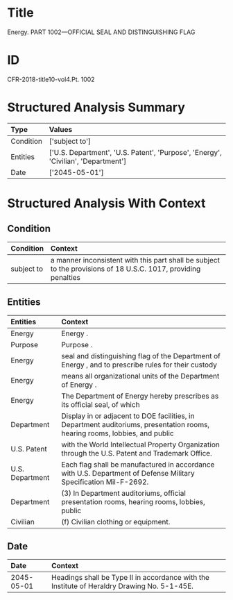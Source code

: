 # Title

 Energy. PART 1002—OFFICIAL SEAL AND DISTINGUISHING FLAG


# ID

 CFR-2018-title10-vol4.Pt. 1002


# Structured Analysis Summary

| Type      | Values                                                                            |
|:----------|:----------------------------------------------------------------------------------|
| Condition | ['subject to']                                                                    |
| Entities  | ['U.S. Department', 'U.S. Patent', 'Purpose', 'Energy', 'Civilian', 'Department'] |
| Date      | ['2045-05-01']                                                                    |


# Structured Analysis With Context

 


## Condition

| Condition   | Context                                                                                                        |
|:------------|:---------------------------------------------------------------------------------------------------------------|
| subject to  | a manner inconsistent with this part shall be subject to the provisions of 18 U.S.C. 1017, providing penalties |


## Entities

| Entities        | Context                                                                                                                     |
|:----------------|:----------------------------------------------------------------------------------------------------------------------------|
| Energy          | Energy .                                                                                                                    |
| Purpose         | Purpose .                                                                                                                   |
| Energy          | seal and distinguishing flag of the Department of Energy , and to prescribe rules for their custody                         |
| Energy          | means all organizational units of the Department of Energy .                                                                |
| Energy          | The Department of  Energy hereby prescribes as its official seal, of which                                                  |
| Department      | Display in or adjacent to DOE facilities, in Department auditoriums, presentation rooms, hearing rooms, lobbies, and public |
| U.S. Patent     | with the World Intellectual Property Organization through the U.S. Patent  and Trademark Office.                            |
| U.S. Department | Each flag shall be manufactured in accordance with U.S. Department  of Defense Military Specification Mil-F-2692.           |
| Department      | (3) In  Department auditoriums, official presentation rooms, hearing rooms, lobbies, public                                 |
| Civilian        | (f)  Civilian  clothing or equipment.                                                                                       |


## Date

| Date       | Context                                                                                     |
|:-----------|:--------------------------------------------------------------------------------------------|
| 2045-05-01 | Headings shall be Type II in accordance with the Institute of Heraldry Drawing No. 5-1-45E. |


